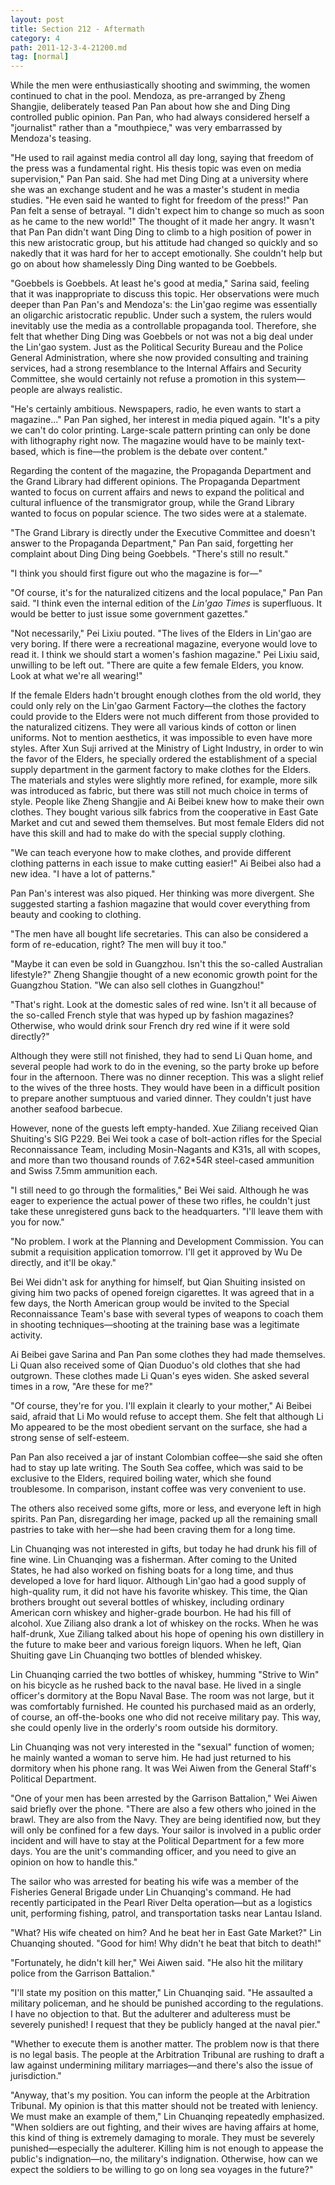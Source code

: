 ```yaml
---
layout: post
title: Section 212 - Aftermath
category: 4
path: 2011-12-3-4-21200.md
tag: [normal]
---
```


While the men were enthusiastically shooting and swimming, the women continued to chat in the pool. Mendoza, as pre-arranged by Zheng Shangjie, deliberately teased Pan Pan about how she and Ding Ding controlled public opinion. Pan Pan, who had always considered herself a "journalist" rather than a "mouthpiece," was very embarrassed by Mendoza's teasing.

"He used to rail against media control all day long, saying that freedom of the press was a fundamental right. His thesis topic was even on media supervision," Pan Pan said. She had met Ding Ding at a university where she was an exchange student and he was a master's student in media studies. "He even said he wanted to fight for freedom of the press!" Pan Pan felt a sense of betrayal. "I didn't expect him to change so much as soon as he came to the new world!" The thought of it made her angry. It wasn't that Pan Pan didn't want Ding Ding to climb to a high position of power in this new aristocratic group, but his attitude had changed so quickly and so nakedly that it was hard for her to accept emotionally. She couldn't help but go on about how shamelessly Ding Ding wanted to be Goebbels.

"Goebbels is Goebbels. At least he's good at media," Sarina said, feeling that it was inappropriate to discuss this topic. Her observations were much deeper than Pan Pan's and Mendoza's: the Lin'gao regime was essentially an oligarchic aristocratic republic. Under such a system, the rulers would inevitably use the media as a controllable propaganda tool. Therefore, she felt that whether Ding Ding was Goebbels or not was not a big deal under the Lin'gao system. Just as the Political Security Bureau and the Police General Administration, where she now provided consulting and training services, had a strong resemblance to the Internal Affairs and Security Committee, she would certainly not refuse a promotion in this system—people are always realistic.

"He's certainly ambitious. Newspapers, radio, he even wants to start a magazine..." Pan Pan sighed, her interest in media piqued again. "It's a pity we can't do color printing. Large-scale pattern printing can only be done with lithography right now. The magazine would have to be mainly text-based, which is fine—the problem is the debate over content."

Regarding the content of the magazine, the Propaganda Department and the Grand Library had different opinions. The Propaganda Department wanted to focus on current affairs and news to expand the political and cultural influence of the transmigrator group, while the Grand Library wanted to focus on popular science. The two sides were at a stalemate.

"The Grand Library is directly under the Executive Committee and doesn't answer to the Propaganda Department," Pan Pan said, forgetting her complaint about Ding Ding being Goebbels. "There's still no result."

"I think you should first figure out who the magazine is for—"

"Of course, it's for the naturalized citizens and the local populace," Pan Pan said. "I think even the internal edition of the *Lin'gao Times* is superfluous. It would be better to just issue some government gazettes."

"Not necessarily," Pei Lixiu pouted. "The lives of the Elders in Lin'gao are very boring. If there were a recreational magazine, everyone would love to read it. I think we should start a women's fashion magazine." Pei Lixiu said, unwilling to be left out. "There are quite a few female Elders, you know. Look at what we're all wearing!"

If the female Elders hadn't brought enough clothes from the old world, they could only rely on the Lin'gao Garment Factory—the clothes the factory could provide to the Elders were not much different from those provided to the naturalized citizens. They were all various kinds of cotton or linen uniforms. Not to mention aesthetics, it was impossible to even have more styles. After Xun Suji arrived at the Ministry of Light Industry, in order to win the favor of the Elders, he specially ordered the establishment of a special supply department in the garment factory to make clothes for the Elders. The materials and styles were slightly more refined, for example, more silk was introduced as fabric, but there was still not much choice in terms of style. People like Zheng Shangjie and Ai Beibei knew how to make their own clothes. They bought various silk fabrics from the cooperative in East Gate Market and cut and sewed them themselves. But most female Elders did not have this skill and had to make do with the special supply clothing.

"We can teach everyone how to make clothes, and provide different clothing patterns in each issue to make cutting easier!" Ai Beibei also had a new idea. "I have a lot of patterns."

Pan Pan's interest was also piqued. Her thinking was more divergent. She suggested starting a fashion magazine that would cover everything from beauty and cooking to clothing.

"The men have all bought life secretaries. This can also be considered a form of re-education, right? The men will buy it too."

"Maybe it can even be sold in Guangzhou. Isn't this the so-called Australian lifestyle?" Zheng Shangjie thought of a new economic growth point for the Guangzhou Station. "We can also sell clothes in Guangzhou!"

"That's right. Look at the domestic sales of red wine. Isn't it all because of the so-called French style that was hyped up by fashion magazines? Otherwise, who would drink sour French dry red wine if it were sold directly?"

Although they were still not finished, they had to send Li Quan home, and several people had work to do in the evening, so the party broke up before four in the afternoon. There was no dinner reception. This was a slight relief to the wives of the three hosts. They would have been in a difficult position to prepare another sumptuous and varied dinner. They couldn't just have another seafood barbecue.

However, none of the guests left empty-handed. Xue Ziliang received Qian Shuiting's SIG P229. Bei Wei took a case of bolt-action rifles for the Special Reconnaissance Team, including Mosin-Nagants and K31s, all with scopes, and more than two thousand rounds of 7.62*54R steel-cased ammunition and Swiss 7.5mm ammunition each.

"I still need to go through the formalities," Bei Wei said. Although he was eager to experience the actual power of these two rifles, he couldn't just take these unregistered guns back to the headquarters. "I'll leave them with you for now."

"No problem. I work at the Planning and Development Commission. You can submit a requisition application tomorrow. I'll get it approved by Wu De directly, and it'll be okay."

Bei Wei didn't ask for anything for himself, but Qian Shuiting insisted on giving him two packs of opened foreign cigarettes. It was agreed that in a few days, the North American group would be invited to the Special Reconnaissance Team's base with several types of weapons to coach them in shooting techniques—shooting at the training base was a legitimate activity.

Ai Beibei gave Sarina and Pan Pan some clothes they had made themselves. Li Quan also received some of Qian Duoduo's old clothes that she had outgrown. These clothes made Li Quan's eyes widen. She asked several times in a row, "Are these for me?"

"Of course, they're for you. I'll explain it clearly to your mother," Ai Beibei said, afraid that Li Mo would refuse to accept them. She felt that although Li Mo appeared to be the most obedient servant on the surface, she had a strong sense of self-esteem.

Pan Pan also received a jar of instant Colombian coffee—she said she often had to stay up late writing. The South Sea coffee, which was said to be exclusive to the Elders, required boiling water, which she found troublesome. In comparison, instant coffee was very convenient to use.

The others also received some gifts, more or less, and everyone left in high spirits. Pan Pan, disregarding her image, packed up all the remaining small pastries to take with her—she had been craving them for a long time.

Lin Chuanqing was not interested in gifts, but today he had drunk his fill of fine wine. Lin Chuanqing was a fisherman. After coming to the United States, he had also worked on fishing boats for a long time, and thus developed a love for hard liquor. Although Lin'gao had a good supply of high-quality rum, it did not have his favorite whiskey. This time, the Qian brothers brought out several bottles of whiskey, including ordinary American corn whiskey and higher-grade bourbon. He had his fill of alcohol. Xue Ziliang also drank a lot of whiskey on the rocks. When he was half-drunk, Xue Ziliang talked about his hope of opening his own distillery in the future to make beer and various foreign liquors. When he left, Qian Shuiting gave Lin Chuanqing two bottles of blended whiskey.

Lin Chuanqing carried the two bottles of whiskey, humming "Strive to Win" on his bicycle as he rushed back to the naval base. He lived in a single officer's dormitory at the Bopu Naval Base. The room was not large, but it was comfortably furnished. He counted his purchased maid as an orderly, of course, an off-the-books one who did not receive military pay. This way, she could openly live in the orderly's room outside his dormitory.

Lin Chuanqing was not very interested in the "sexual" function of women; he mainly wanted a woman to serve him. He had just returned to his dormitory when his phone rang. It was Wei Aiwen from the General Staff's Political Department.

"One of your men has been arrested by the Garrison Battalion," Wei Aiwen said briefly over the phone. "There are also a few others who joined in the brawl. They are also from the Navy. They are being identified now, but they will only be confined for a few days. Your sailor is involved in a public order incident and will have to stay at the Political Department for a few more days. You are the unit's commanding officer, and you need to give an opinion on how to handle this."

The sailor who was arrested for beating his wife was a member of the Fisheries General Brigade under Lin Chuanqing's command. He had recently participated in the Pearl River Delta operation—but as a logistics unit, performing fishing, patrol, and transportation tasks near Lantau Island.

"What? His wife cheated on him? And he beat her in East Gate Market?" Lin Chuanqing shouted. "Good for him! Why didn't he beat that bitch to death!"

"Fortunately, he didn't kill her," Wei Aiwen said. "He also hit the military police from the Garrison Battalion."

"I'll state my position on this matter," Lin Chuanqing said. "He assaulted a military policeman, and he should be punished according to the regulations. I have no objection to that. But the adulterer and adulteress must be severely punished! I request that they be publicly hanged at the naval pier."

"Whether to execute them is another matter. The problem now is that there is no legal basis. The people at the Arbitration Tribunal are rushing to draft a law against undermining military marriages—and there's also the issue of jurisdiction."

"Anyway, that's my position. You can inform the people at the Arbitration Tribunal. My opinion is that this matter should not be treated with leniency. We must make an example of them," Lin Chuanqing repeatedly emphasized. "When soldiers are out fighting, and their wives are having affairs at home, this kind of thing is extremely damaging to morale. They must be severely punished—especially the adulterer. Killing him is not enough to appease the public's indignation—no, the military's indignation. Otherwise, how can we expect the soldiers to be willing to go on long sea voyages in the future?"